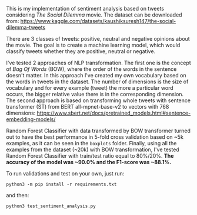 This is my implementation of sentiment analysis based on tweets considering _The Social Dilemma_ movie. The dataset can be downloaded from: https://www.kaggle.com/datasets/kaushiksuresh147/the-social-dilemma-tweets

There are 3 classes of tweets: positive, neutral and negative opinions about the movie. The goal is to create a machine learning model, which would classify tweets whether they are positive, neutral or negative.

I've tested 2 approaches of NLP transformation. The first one is the concept of _Bag Of Words_ (BOW), where the order of the words in the sentence doesn't matter. In this approach I've created my own vocabulary based on the words in tweets in the dataset. The number of dimensions is the size of vocabulary and for every example (tweet) the more a particular word occurs, the bigger relative value there is in the corresponding dimension. The second approach is based on transforming whole tweets with sentence transformer (ST) from BERT all-mpnet-base-v2 to vectors with 768 dimensions: https://www.sbert.net/docs/pretrained_models.html#sentence-embedding-models/

Random Forest Classifier with data transformed by BOW transformer turned out to have the best performance in 5-fold cross validation based on ~5k examples, as it can be seen in the `boxplots` folder. Finally, using all the examples from the dataset (~20k) with BOW transformation, I've tested Random Forest Classifier with train/test ratio equal to 80%/20%. **The accuracy of the model was ~90.0% and the F1-score was ~88.1%.**

To run validations and test on your own, just run:
```
python3 -m pip install -r requirements.txt
```
and then:
```
python3 test_sentiment_analysis.py
```
